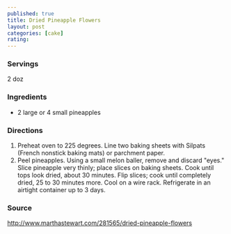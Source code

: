 ```yaml
---
published: true
title: Dried Pineapple Flowers
layout: post
categories: [cake]
rating: 
---
```

### Servings
2 doz

### Ingredients
- 2 large or 4 small pineapples

### Directions
1. Preheat oven to 225 degrees. Line two baking sheets with Silpats (French nonstick baking mats) or parchment paper.
2. Peel pineapples. Using a small melon baller, remove and discard "eyes." Slice pineapple very thinly; place slices on baking sheets. Cook until tops look dried, about 30 minutes. Flip slices; cook until completely dried, 25 to 30 minutes more. Cool on a wire rack. Refrigerate in an airtight container up to 3 days.

### Source
<a href="http://www.marthastewart.com/281565/dried-pineapple-flowers" target="new">http://www.marthastewart.com/281565/dried-pineapple-flowers</a>
